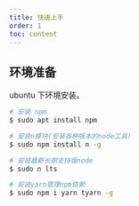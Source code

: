 ```yaml
---
title: 快速上手
order: 1
toc: content
---
```


## 环境准备

ubuntu 下环境安装。

```bash
# 安装 npm
$ sudo apt install npm

# 安装n模块(安装各种版本的node工具)
$ sudo npm install n -g

# 安装最新长期支持版node
$ sudo n lts

# 安装yarn管理npm依赖
$ sudo npm i yarn tyarn -g
```
